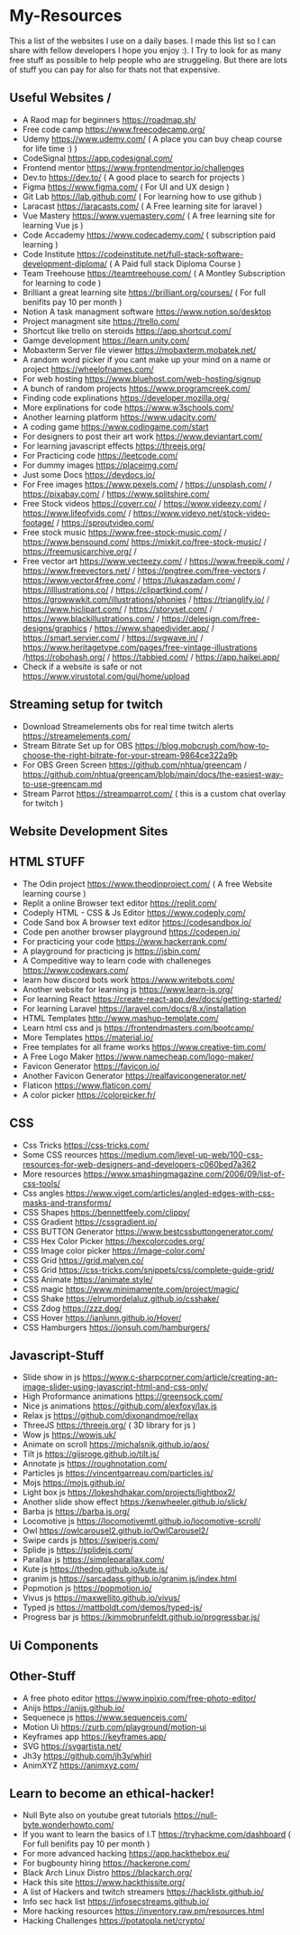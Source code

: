 # My-Resources
This a list of the websites I use on a daily bases.
I made this list so I can share with fellow developers I hope you enjoy :).
I Try to look for as many free stuff as possible to help people who are struggeling.
But there are lots of stuff you can pay for also for thats not that expensive. 

## Useful Websites / 
* A Raod map for beginners https://roadmap.sh/
* Free code camp https://www.freecodecamp.org/
* Udemy https://www.udemy.com/ ( A place you can buy cheap course for life time :) ) 
* CodeSignal https://app.codesignal.com/
* Frontend mentor https://www.frontendmentor.io/challenges
* Dev.to https://dev.to/ ( A good place to search for projects )
* Figma https://www.figma.com/ ( For UI and UX design )
* Git Lab https://lab.github.com/ ( For learning how to use github )
* Laracast https://laracasts.com/ ( A Free learning site for laravel )
* Vue Mastery https://www.vuemastery.com/ ( A free learning site for learning Vue js )
* Code Accademy https://www.codecademy.com/ ( subscription paid learning )
* Code Institute https://codeinstitute.net/full-stack-software-development-diploma/ ( A Paid full stack Diploma Course ) 
* Team Treehouse https://teamtreehouse.com/ ( A Montley Subscription for learning to code )
* Brilliant a great learning site https://brilliant.org/courses/ ( For full benifits pay 10 per month )
* Notion A task managment software https://www.notion.so/desktop
* Project managment site https://trello.com/ 
* Shortcut like trello on steroids https://app.shortcut.com/
* Gamge development https://learn.unity.com/ 
* Mobaxterm Server file viewer https://mobaxterm.mobatek.net/
* A random word picker if you cant make up your mind on a name or project https://wheelofnames.com/
* For web hosting https://www.bluehost.com/web-hosting/signup 
* A bunch of random projects https://www.programcreek.com/
* Finding code explinations https://developer.mozilla.org/
* More explinations for code https://www.w3schools.com/ 
* Another learning platform https://www.udacity.com/
* A coding game https://www.codingame.com/start 
* For designers to post their art work https://www.deviantart.com/ 
* For learning javascript effects https://threejs.org/
* For Practicing code https://leetcode.com/ 
* For dummy images https://placeimg.com/
* Just some Docs https://devdocs.io/ 
* For Free images https://www.pexels.com/ / https://unsplash.com/ / https://pixabay.com/ / https://www.splitshire.com/
* Free Stock videos https://coverr.co/ / https://www.videezy.com/ / https://www.lifeofvids.com/ / https://www.videvo.net/stock-video-footage/ / https://sproutvideo.com/
* Free stock music https://www.free-stock-music.com/ / https://www.bensound.com/ https://mixkit.co/free-stock-music/ / https://freemusicarchive.org/ / 
* Free vector art https://www.vecteezy.com/ / https://www.freepik.com/ / https://www.freevectors.net/ / https://pngtree.com/free-vectors / https://www.vector4free.com/ / https://lukaszadam.com/ / https://illlustrations.co/ / https://clipartkind.com/ / https://growwwkit.com/illustrations/phonies / https://trianglify.io/ / https://www.hiclipart.com/ / https://storyset.com/ / https://www.blackillustrations.com/ / https://delesign.com/free-designs/graphics / https://www.shapedivider.app/ / https://smart.servier.com/ / https://svgwave.in/ / https://www.heritagetype.com/pages/free-vintage-illustrations /https://robohash.org/ / https://tabbied.com/ / https://app.haikei.app/ 
* Check if a website is safe or not https://www.virustotal.com/gui/home/upload

## Streaming setup for twitch 
* Download Streamelements obs for real time twitch alerts https://streamelements.com/
* Stream Bitrate Set up for OBS https://blog.mobcrush.com/how-to-choose-the-right-bitrate-for-your-stream-9864ce322a9b 
* For OBS Green Screen https://github.com/nhtua/greencam / https://github.com/nhtua/greencam/blob/main/docs/the-easiest-way-to-use-greencam.md
* Stream Parrot https://streamparrot.com/ ( this is a custom chat overlay for twitch ) 

## Website Development Sites
## HTML STUFF 
* The Odin project https://www.theodinproject.com/ ( A free Website learning course )
* Replit a online Browser text editor https://replit.com/ 
* Codeply HTML - CSS & Js Editor https://www.codeply.com/
* Code Sand box A browser text editor https://codesandbox.io/
* Code pen another browser playground https://codepen.io/ 
* For practicing your code https://www.hackerrank.com/
* A playground for practicing js https://jsbin.com/
* A Compeditive way to learn code with challeneges https://www.codewars.com/
* learn how discord bots work https://www.writebots.com/ 
* Another website for learning js https://www.learn-js.org/ 
* For learning React https://create-react-app.dev/docs/getting-started/
* For learning Laravel https://laravel.com/docs/8.x/installation 
* HTML Templates http://www.mashup-template.com/ 
* Learn html css and js https://frontendmasters.com/bootcamp/
* More Templates https://material.io/ 
* Free templates for all frame works https://www.creative-tim.com/
* A Free Logo Maker https://www.namecheap.com/logo-maker/ 
* Favicon Generator https://favicon.io/
* Another Favicon Generator https://realfavicongenerator.net/ 
* Flaticon https://www.flaticon.com/ 
* A color picker https://colorpicker.fr/

## CSS 
* Css Tricks https://css-tricks.com/ 
* Some CSS reources https://medium.com/level-up-web/100-css-resources-for-web-designers-and-developers-c060bed7a362 
* More resources https://www.smashingmagazine.com/2006/09/list-of-css-tools/
* Css angles https://www.viget.com/articles/angled-edges-with-css-masks-and-transforms/ 
* CSS Shapes https://bennettfeely.com/clippy/ 
* CSS Gradient https://cssgradient.io/ 
* CSS BUTTON Generator https://www.bestcssbuttongenerator.com/ 
* CSS Hex Color Picker https://hexcolorcodes.org/ 
* CSS Image color picker https://image-color.com/
* CSS Grid https://grid.malven.co/ 
* CSS Grid https://css-tricks.com/snippets/css/complete-guide-grid/
* CSS Animate https://animate.style/
* CSS magic https://www.minimamente.com/project/magic/
* CSS Shake https://elrumordelaluz.github.io/csshake/ 
* CSS Zdog https://zzz.dog/ 
* CSS Hover https://ianlunn.github.io/Hover/ 
* CSS Hamburgers https://jonsuh.com/hamburgers/

## Javascript-Stuff 
* Slide show in js https://www.c-sharpcorner.com/article/creating-an-image-slider-using-javascript-html-and-css-only/
* High Proformance animations https://greensock.com/
* Nice js animations https://github.com/alexfoxy/lax.js 
* Relax js https://github.com/dixonandmoe/rellax
* ThreeJS https://threejs.org/ ( 3D library for js ) 
* Wow js https://wowjs.uk/ 
* Animate on scroll https://michalsnik.github.io/aos/ 
* Tilt js https://gijsroge.github.io/tilt.js/ 
* Annotate js https://roughnotation.com/ 
* Particles js https://vincentgarreau.com/particles.js/ 
* Mojs https://mojs.github.io/
* Light box js https://lokeshdhakar.com/projects/lightbox2/
* Another slide show effect https://kenwheeler.github.io/slick/
* Barba js https://barba.js.org/
* Locomotive js https://locomotivemtl.github.io/locomotive-scroll/ 
* Owl https://owlcarousel2.github.io/OwlCarousel2/
* Swipe cards js https://swiperjs.com/ 
* Splide js https://splidejs.com/ 
* Parallax js https://simpleparallax.com/
* Kute js https://thednp.github.io/kute.js/
* granim js https://sarcadass.github.io/granim.js/index.html
* Popmotion js https://popmotion.io/
* Vivus js https://maxwellito.github.io/vivus/
* Typed js https://mattboldt.com/demos/typed-js/
* Progress bar js https://kimmobrunfeldt.github.io/progressbar.js/

## Ui Components

## Other-Stuff 
* A free photo editor https://www.inpixio.com/free-photo-editor/
* Anijs https://anijs.github.io/
* Sequenece js https://www.sequencejs.com/
* Motion Ui https://zurb.com/playground/motion-ui
* Keyframes app https://keyframes.app/ 
* SVG https://svgartista.net/
* Jh3y https://github.com/jh3y/whirl 
* AnimXYZ https://animxyz.com/ 

## Learn to become an ethical-hacker!
* Null Byte also on youtube great tutorials https://null-byte.wonderhowto.com/
* If you want to learn the basics of I.T  https://tryhackme.com/dashboard ( For full benifits pay 10 per month )
* For more advanced hacking https://app.hackthebox.eu/
* For bugbounty hiring https://hackerone.com/ 
* Black Arch Linux Distro https://blackarch.org/ 
* Hack this site https://www.hackthissite.org/ 
* A list of Hackers and twitch streamers https://hacklistx.github.io/ 
* Info sec hack list https://infosecstreams.github.io/
* More hacking resources https://inventory.raw.pm/resources.html 
* Hacking Challenges https://potatopla.net/crypto/ 

